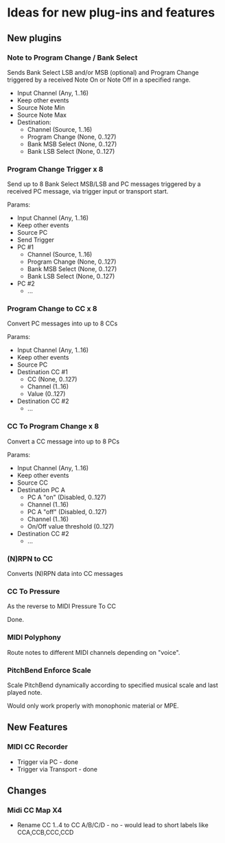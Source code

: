 # Ideas for new plug-ins and features


## New plugins

### Note to Program Change / Bank Select

Sends Bank Select LSB and/or MSB (optional) and Program Change triggered
by a received Note On or Note Off in a specified range.

* Input Channel (Any, 1..16)
* Keep other events
* Source Note Min
* Source Note Max
* Destination:
  * Channel (Source, 1..16)
  * Program Change (None, 0..127)
  * Bank MSB Select (None, 0..127)
  * Bank LSB Select (None, 0..127)


### Program Change Trigger x 8

Send up to 8 Bank Select MSB/LSB and PC messages triggered by a
received PC message, via trigger input or transport start.

Params:

* Input Channel (Any, 1..16)
* Keep other events
* Source PC
* Send Trigger
* PC #1
  * Channel (Source, 1..16)
  * Program Change (None, 0..127)
  * Bank MSB Select (None, 0..127)
  * Bank LSB Select (None, 0..127)
* PC #2
  * ...

### Program Change to CC x 8

Convert PC messages into up to 8 CCs

Params:

* Input Channel (Any, 1..16)
* Keep other events
* Source PC
* Destination CC #1
  * CC (None, 0..127)
  * Channel (1..16)
  * Value (0..127)
* Destination CC #2
  * ...

### CC To Program Change x 8

Convert a CC message into up to 8 PCs

Params:

* Input Channel (Any, 1..16)
* Keep other events
* Source CC
* Destination PC A
  * PC A "on" (Disabled, 0..127)
  * Channel (1..16)
  * PC A "off" (Disabled, 0..127)
  * Channel (1..16)
  * On/Off value threshold (0..127)
* Destination CC #2
  * ...


### (N)RPN to CC

Converts (N)RPN data into CC messages


### CC To Pressure

As the reverse to MIDI Pressure To CC

Done.


### MIDI Polyphony

Route notes to different MIDI channels depending on "voice".


### PitchBend Enforce Scale

Scale PitchBend dynamically according to specified musical scale and last
played note.

Would only work properly with monophonic material or MPE.


## New Features

### MIDI CC Recorder

* Trigger via PC - done
* Trigger via Transport - done


## Changes

### Midi CC Map X4

* Rename CC 1..4 to CC A/B/C/D - no - would lead to short labels like CCA,CCB,CCC,CCD
